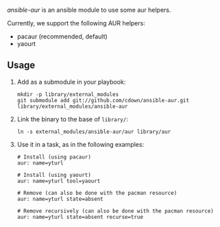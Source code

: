 *ansible-aur* is an ansible module to use some aur helpers.

Currently, we support the following AUR helpers:

- pacaur (recommended, default)
- yaourt

## Usage

1. Add as a submodule in your playbook:

   ```
   mkdir -p library/external_modules
   git submodule add git://github.com/cdown/ansible-aur.git library/external_modules/ansible-aur
   ```


2. Link the binary to the base of `library/`:

   ```
   ln -s external_modules/ansible-aur/aur library/aur
   ```

3. Use it in a task, as in the following examples:

   ```
   # Install (using pacaur)
   aur: name=yturl

   # Install (using yaourt)
   aur: name=yturl tool=yaourt

   # Remove (can also be done with the pacman resource)
   aur: name=yturl state=absent

   # Remove recursively (can also be done with the pacman resource)
   aur: name=yturl state=absent recurse=true
   ```
